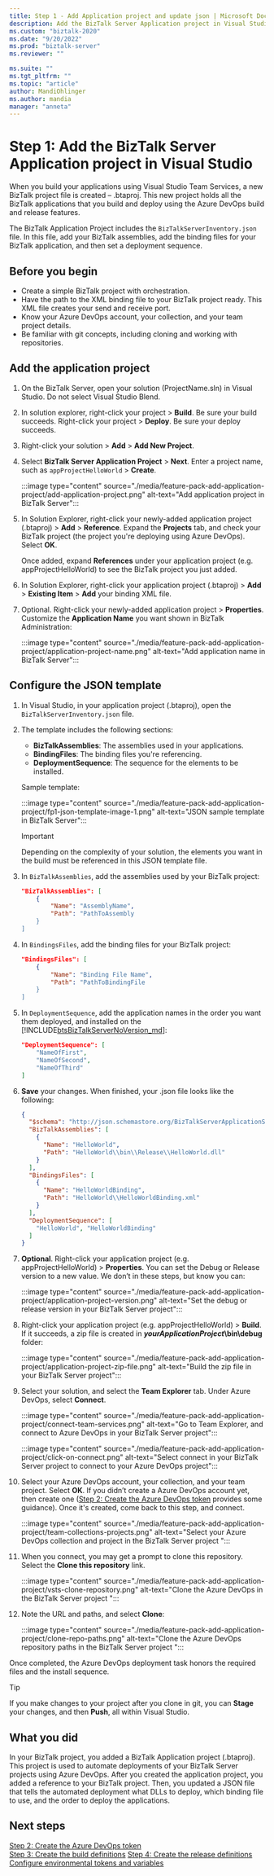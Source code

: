 ```yaml
---
title: Step 1 - Add Application project and update json | Microsoft Docs
description: Add the BizTalk Server Application project in Visual Studio, and update the BizTalkServerInventory.json file with the DLLs, binding files, and deployment sequence of your applications - Visual Studio Team Services
ms.custom: "biztalk-2020"
ms.date: "9/20/2022"
ms.prod: "biztalk-server"
ms.reviewer: ""

ms.suite: ""
ms.tgt_pltfrm: ""
ms.topic: "article"
author: MandiOhlinger
ms.author: mandia
manager: "anneta"
---
```


# Step 1: Add the BizTalk Server Application project in Visual Studio

When you build your applications using Visual Studio Team Services, a new BizTalk project file is created – .btaproj. This new project holds all the BizTalk applications that you build and deploy using the Azure DevOps build and release features. 

The BizTalk Application Project includes the `BizTalkServerInventory.json` file. In this file, add your BizTalk assemblies, add the binding files for your BizTalk application, and then set a deployment sequence. 

## Before you begin

* Create a simple BizTalk project with orchestration.
* Have the path to the XML binding file to your BizTalk project ready. This XML file creates your send and receive port.
* Know your Azure DevOps account, your collection, and your team project details.
* Be familiar with git concepts, including cloning and working with repositories. 

## Add the application project

1. On the BizTalk Server, open your solution (ProjectName.sln) in Visual Studio. Do not select Visual Studio Blend.

2. In solution explorer, right-click your project > **Build**. Be sure your build succeeds. Right-click your project > **Deploy**. Be sure your deploy succeeds.

3. Right-click your solution > **Add** > **Add New Project**.

4. Select **BizTalk Server Application Project** > **Next**. Enter a project name, such as `appProjectHelloWorld` > **Create**.

    :::image type="content" source="./media/feature-pack-add-application-project/add-application-project.png" alt-text="Add application project in BizTalk Server":::

5. In Solution Explorer, right-click your newly-added application project (.btaproj) > **Add** > **Reference**. Expand the **Projects** tab, and check your BizTalk project (the project you're deploying using Azure DevOps). Select **OK**.

    Once added, expand **References** under your application project (e.g. appProjectHelloWorld) to see the BizTalk project you just added. 

6. In Solution Explorer, right-click your application project (.btaproj) > **Add** > **Existing Item** > **Add** your binding XML file.

7. Optional. Right-click your newly-added application project > **Properties**. Customize the **Application Name** you want shown in BizTalk Administration:  

    :::image type="content" source="./media/feature-pack-add-application-project/application-project-name.png" alt-text="Add application name in BizTalk Server":::

## Configure the JSON template

1. In Visual Studio, in your application project (.btaproj), open the `BizTalkServerInventory.json` file.

2. The template includes the following sections:

    - **BizTalkAssemblies**: The assemblies used in your applications.
    - **BindingFiles**: The binding files you're referencing.
    - **DeploymentSequence**: The sequence for the elements to be installed.

    Sample template:

    :::image type="content" source="./media/feature-pack-add-application-project/fp1-json-template-image-1.png" alt-text="JSON sample template in BizTalk Server":::

    > [!IMPORTANT]
    > Depending on the complexity of your solution, the elements you want in the build must be referenced in this JSON template file.

3. In `BizTalkAssemblies`, add the assemblies used by your BizTalk project: 

    ```json
    "BizTalkAssemblies": [
        {
            "Name": "AssemblyName",
            "Path": "PathToAssembly
        }
    ]
    ```

4. In `BindingsFiles`, add the binding files for your BizTalk project: 

    ```json
    "BindingsFiles": [
        {
            "Name": "Binding File Name",
            "Path": "PathToBindingFile
        }
    ]
    ```

5. In `DeploymentSequence`, add the application names in the order you want them deployed, and installed on the [!INCLUDE[btsBizTalkServerNoVersion_md](../includes/btsbiztalkservernoversion-md.md)]: 

    ```json
    "DeploymentSequence": [
        "NameOfFirst",
        "NameOfSecond",
        "NameOfThird"
    ]
    ```

6. **Save** your changes. When finished, your .json file looks like the following: 

    ```json
    {
      "$schema": "http://json.schemastore.org/BizTalkServerApplicationSchema",
      "BizTalkAssemblies": [
        {
          "Name": "HelloWorld",
          "Path": "HelloWorld\\bin\\Release\\HelloWorld.dll"
        }
      ],
      "BindingsFiles": [
        {
          "Name": "HelloWorldBinding",
          "Path": "HelloWorld\\HelloWorldBinding.xml"
        }
      ],
      "DeploymentSequence": [
        "HelloWorld", "HelloWorldBinding"
      ]
    }
    ```

7. **Optional**. Right-click your application project (e.g. appProjectHelloWorld) > **Properties**. You can set the Debug or Release version to a new value. We don’t in these steps, but know you can:

    :::image type="content" source="./media/feature-pack-add-application-project/application-project-version.png" alt-text="Set the debug or release version in your BizTalk Server project":::

8. Right-click your application project (e.g. appProjectHelloWorld) > **Build**. If it succeeds, a zip file is created in **_yourApplicationProject_\bin\debug** folder:  

    :::image type="content" source="./media/feature-pack-add-application-project/application-project-zip-file.png" alt-text="Build the zip file in your BizTalk Server project":::

9. Select your solution, and select the **Team Explorer** tab. Under Azure DevOps, select **Connect**.  

    :::image type="content" source="./media/feature-pack-add-application-project/connect-team-services.png" alt-text="Go to Team Explorer, and connect to Azure DevOps in your BizTalk Server project":::

    :::image type="content" source="./media/feature-pack-add-application-project/click-on-connect.png" alt-text="Select connect in your BizTalk Server project to connect to your Azure DevOps project":::

10. Select your Azure DevOps account, your collection, and your team project. Select **OK**. If you didn’t create a Azure DevOps account yet, then create one ([Step 2: Create the Azure DevOps token](feature-pack-create-vsts-token.md) provides some guidance). Once it's created, come back to this step, and connect.  

    :::image type="content" source="./media/feature-pack-add-application-project/team-collections-projects.png" alt-text="Select your Azure DevOps collection and project in the BizTalk Server project ":::

11. When you connect, you may get a prompt to clone this repository. Select the **Clone this repository** link.  

    :::image type="content" source="./media/feature-pack-add-application-project/vsts-clone-repository.png" alt-text="Clone the Azure DevOps in the BizTalk Server project ":::

12. Note the URL and paths, and select **Clone**:  

    :::image type="content" source="./media/feature-pack-add-application-project/clone-repo-paths.png" alt-text="Clone the Azure DevOps repository paths in the BizTalk Server project ":::

Once completed, the Azure DevOps deployment task honors the required files and the install sequence.

> [!TIP]
> If you make changes to your project after you clone in git, you can **Stage** your changes, and then **Push**, all within Visual Studio. 

## What you did

In your BizTalk project, you added a BizTalk Application project (.btaproj). This project is used to automate deployments of your BizTalk Server projects using Azure DevOps. After you created the application project, you added a reference to your BizTalk project. Then, you updated a JSON file that tells the automated deployment what DLLs to deploy, which binding file to use, and the order to deploy the applications. 

## Next steps

[Step 2: Create the Azure DevOps token](feature-pack-create-vsts-token.md)  
[Step 3: Create the build definitions](feature-pack-add-build-definitions.md) 
[Step 4: Create the release definitions](feature-pack-add-release-definition.md) 
[Configure environmental tokens and variables](configure-environmental-tokens-and-variables-for-automatic-deployment.md)
